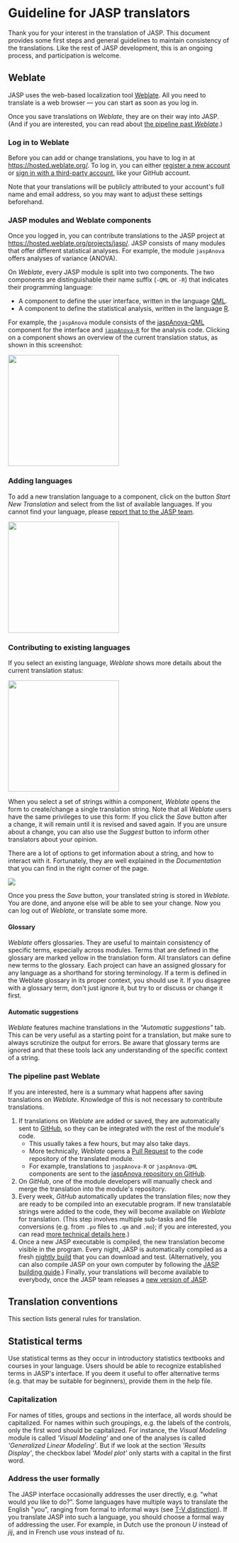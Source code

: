 # Guideline for JASP translators

Thank you for your interest in the translation of JASP.
This document provides some first steps and general guidelines to maintain consistency of the translations.
Like the rest of JASP development, this is an ongoing process, and participation is welcome.

## Weblate
JASP uses the web-based localization tool [Weblate](https://hosted.weblate.org/projects/jasp/).
All you need to translate is a web browser — you can start as soon as you log in.

Once you save translations on *Weblate*, they are on their way into JASP.
(And if you are interested, you can read about [the pipeline past *Weblate*](#the-pipeline-past-weblate).)

### Log in to Weblate
Before you can add or change translations, you have to log in at <https://hosted.weblate.org/>.
To log in, you can either [register a new account](https://hosted.weblate.org/accounts/register/) or [sign in with a third-party account](https://hosted.weblate.org/accounts/login/), like your GitHub account.

Note that your translations will be publicly attributed to your account's full name and email address, so you may want to adjust these settings beforehand.

### JASP modules and Weblate components
Once you logged in, you can contribute translations to the JASP project at <https://hosted.weblate.org/projects/jasp/>.
JASP consists of many modules that offer different statistical analyses.
For example, the module `jaspAnova` offers analyses of variance (ANOVA).

On *Weblate*, every JASP module is split into two components.
The two components are distinguishable their name suffix (`-QML` or `-R`) that indicates their programming language:
- A component to define the user interface, written in the language [QML](https://en.wikipedia.org/wiki/QML).
- A component to define the statistical analysis, written in the language [R](https://en.wikipedia.org/wiki/R_(programming_language)).

For example, the `jaspAnova` module consists of the [jaspAnova-QML](https://hosted.weblate.org/projects/jasp/jaspanova-qml/) component for the interface and [`jaspAnova-R`](https://hosted.weblate.org/projects/jasp/jaspanova-r/) for the analysis code.
Clicking on a component shows an overview of the current translation status, as shown in this screenshot:

<img src="https://static.jasp-stats.org/images/Weblate-component.png" height="250px" />

### Adding languages
To add a new translation language to a component, click on the button *Start New Translation* and select from the list of available languages.
If you cannot find your language, please [report that to the JASP team](https://jasp-stats.org/feature-requests-bug-reports/).

<img src="https://static.jasp-stats.org/images/Weblate-Chosen-Dutch.png" height="250px" />

### Contributing to existing languages
If you select an existing language, *Weblate* shows more details about the current translation status:

<img src="https://static.jasp-stats.org/images/Weblate-Dutch.png" height="250px" />

When you select a set of strings within a component, *Weblate* opens the form to create/change a single translation string.
Note that all *Weblate* users have the same privileges to use this form: If you click the *Save* button after a change, it will remain until it is revised and saved again.
If you are unsure about a change, you can also use the *Suggest* button to inform other translators about your opinion.

There are a lot of options to get information about a string, and how to interact with it.
Fortunately, they are well explained in the *Documentation* that you can find in the right corner of the page.

<img src="https://static.jasp-stats.org/images/Weblate-Documentation.png" />

Once you press the *Save* button, your translated string is stored in *Weblate*.
You are done, and anyone else will be able to see your change.
Now you can log out of *Weblate*, or translate some more.

#### Glossary
*Weblate* offers glossaries.
They are useful to maintain consistency of specific terms, especially across modules.
Terms that are defined in the glossary are marked yellow in the translation form.
All translators can define new terms to the glossary.
Each project can have an assigned glossary for any language as a shorthand for storing terminology.
If a term is defined in the Weblate glossary in its proper context, you should use it.
If you disagree with a glossary term, don't just ignore it, but try to or discuss or change it first.

#### Automatic suggestions
*Weblate* features machine translations in the *"Automatic suggestions"* tab.
This can be very useful as a starting point for a translation, but make sure to always scrutinize the output for errors.
Be aware that glossary terms are ignored and that these tools lack any understanding of the specific context of a string.

### The pipeline past Weblate
If you are interested, here is a summary what happens after saving translations on *Weblate*.
Knowledge of this is not necessary to contribute translations.

1. If translations on *Weblate* are added or saved, they are automatically sent to [GitHub](https://github.com/), so they can be integrated with the rest of the module's code.
    - This usually takes a few hours, but may also take days.
    - More technically, *Weblate* opens a [Pull Request](https://en.wikipedia.org/wiki/Distributed_version_control#Pull_requests) to the code repository of the translated module.
    - For example, translations to `jaspAnova-R` or `jaspAnova-QML` components are sent to the [jaspAnova repository on GitHub](https://github.com/jasp-stats/jaspAnova).
2. On *GitHub*, one of the module developers will manually check and merge the translation into the module's repository.
3. Every week, *GitHub* automatically updates the translation files; now they are ready to be compiled into an executable program.
   If new translatable strings were added to the code, they will become available on *Weblate* for translation.
   (This step involves multiple sub-tasks and file conversions (e.g. from `.po` files to `.qm` and `.mo`); if you are interested, you can read [more technical details here](translate.md).)
4. Once a new JASP executable is compiled, the new translation become visible in the program.
   Every night, JASP is automatically compiled as a fresh [nightly build](https://static.jasp-stats.org/Nightlies/) that you can download and test.
   (Alternatively, you can also compile JASP on your own computer by following the [JASP building guide](jasp-building-guide.md).)
   Finally, your translations will become available to everybody, once the JASP team releases a [new version of JASP](https://jasp-stats.org/release-notes/).

## Translation conventions
This section lists general rules for translation.

## Statistical terms
Use statistical terms as they occur in introductory statistics textbooks and courses in your language.
Users should be able to recognize established terms in JASP's interface.
If you deem it useful to offer alternative terms (e.g. that may be suitable for beginners), provide them in the help file.

### Capitalization
For names of titles, groups and sections in the interface, all words should be capitalized.
For names within such groupings, e.g. the labels of the controls, only the first word should be capitalized.
For instance, the *Visual Modeling* module is called *'Visual Modeling'* and one of the analyses is called *'Generalized Linear Modeling'*.
But if we look at the section *'Results Display'*, the checkbox label *'Model plot'* only starts with a capital in the first word.

### Address the user formally
The JASP interface occasionally addresses the user directly, e.g. "what would *you* like to do?".
Some languages have multiple ways to translate the English "you", ranging from formal to informal ways (see [T-V distinction](https://en.wikipedia.org/wiki/T%E2%80%93V_distinction)).
If you translate JASP into such a language, you should choose a formal way of addressing the user.
For example, in Dutch use the pronoun *U* instead of *jij*, and in French use *vous* instead of *tu*.
